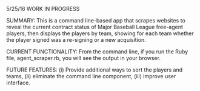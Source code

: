 5/25/16 WORK IN PROGRESS

SUMMARY: This is a command line-based app that scrapes websites to reveal the current contract status of Major Baseball League free-agent players, then displays the players by team, showing for each team whether the player signed was a re-signing or a new acquisition.

CURRENT FUNCTIONALITY: From the command line, if you run the Ruby file, agent_scraper.rb, you will see the output in your browser.

FUTURE FEATURES: (i) Provide additional ways to sort the players and teams, (ii) eliminate the command line component, (iii) improve user interface.
